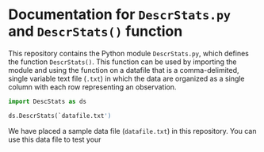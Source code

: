 # Documentation for `DescrStats.py` and `DescrStats()` function

This repository contains the Python module `DescrStats.py`, which defines the
  function `DescrStats()`. This function can be used by importing the module
  and using the function on a datafile that is a comma-delimited, single
  variable text file (`.txt`) in which the data are organized as a single
  column with each row representing an observation.

```python
import DescStats as ds

ds.DescrStats(`datafile.txt')
```

We have placed a sample data file (`datafile.txt`) in this repository. You can use
this data file to test your
